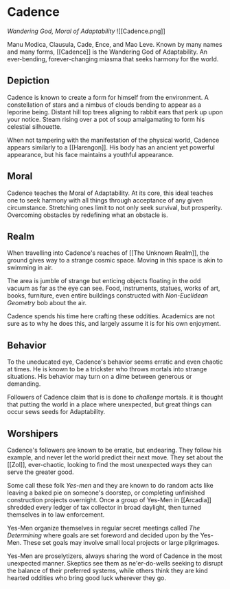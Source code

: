 # Cadence
*Wandering God, Moral of Adaptability*
![[Cadence.png]]

Manu Modica, Clausula, Cade, Ence, and Mao Leve. Known by many names and many forms, [[Cadence]] is the Wandering God of Adaptability. An ever-bending, forever-changing miasma that seeks harmony for the world.

## Depiction
Cadence is known to create a form for himself from the environment. A constellation of stars and a nimbus of clouds bending to appear as a leporine being. Distant hill top trees aligning to rabbit ears that perk up upon your notice. Steam rising over a pot of soup amalgamating to form his celestial silhouette.

When not tampering with the manifestation of the physical world, Cadence appears similarly to a [[Harengon]]. His body has an ancient yet powerful appearance, but his face maintains a youthful appearance.

## Moral
Cadence teaches the Moral of Adaptability. At its core, this ideal teaches one to seek harmony with all things through acceptance of any given circumstance. Stretching ones limit to not only seek survival, but prosperity. Overcoming obstacles by redefining what an obstacle is.

## Realm
When travelling into Cadence's reaches of [[The Unknown Realm]], the ground gives way to a strange cosmic space. Moving in this space is akin to swimming in air. 

The area is jumble of strange but enticing objects floating in the odd vacuum as far as the eye can see. Food, instruments, statues, works of art, books, furniture, even entire buildings constructed with *Non-Euclidean Geometry* bob about the air.

Cadence spends his time here crafting these oddities. Academics are not sure as to why he does this, and largely assume it is for his own enjoyment.

## Behavior
To the uneducated eye, Cadence's behavior seems erratic and even chaotic at times. He is known to be a trickster who throws mortals into strange situations. His behavior may turn on a dime between generous or demanding.

Followers of Cadence claim that is is done to *challenge* mortals. it is thought that putting the world in a place where unexpected, but great things can occur sews seeds for Adaptability.

## Worshipers
Cadence's followers are known to be erratic, but endearing. They follow his example, and never let the world predict their next move. They set about the [[Zol]], ever-chaotic, looking to find the most unexpected ways they can serve the greater good.

Some call these folk *Yes-men* and they are known to do random acts like leaving a baked pie on someone's doorstep, or completing unfinished construction projects overnight. Once a group of Yes-Men in [[Arcadia]] shredded every ledger of tax collector in broad daylight, then turned themselves in to law enforcement.

Yes-Men organize themselves in regular secret meetings called *The Determining* where goals are set foreword and decided upon by the Yes-Men. These set goals may involve small local projects or large pilgrimages.

Yes-Men are proselytizers, always sharing the word of Cadence in the most unexpected manner. Skeptics see them as ne'er-do-wells seeking to disrupt the balance of their preferred systems, while others think they are kind hearted oddities who bring good luck wherever they go.